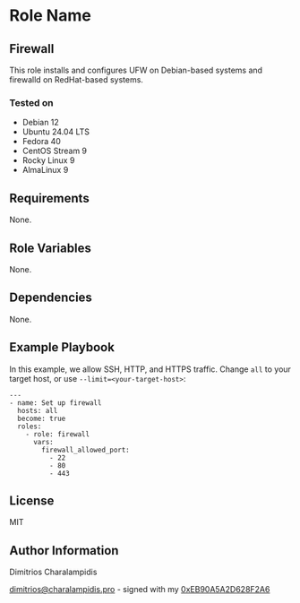# Role Name

## Firewall

This role installs and configures UFW on Debian-based systems and firewalld on RedHat-based systems.

### Tested on

- Debian 12
- Ubuntu 24.04 LTS
- Fedora 40
- CentOS Stream 9
- Rocky Linux 9
- AlmaLinux 9

## Requirements

None.

## Role Variables

None.

## Dependencies

None.

## Example Playbook

In this example, we allow SSH, HTTP, and HTTPS traffic.
Change `all` to your target host, or use `--limit=<your-target-host>`:

    ---
    - name: Set up firewall
      hosts: all
      become: true
      roles:
        - role: firewall
          vars:
            firewall_allowed_port:
              - 22
              - 80
              - 443

## License

MIT

## Author Information

Dimitrios Charalampidis

<dimitrios@charalampidis.pro> - signed with my [0xEB90A5A2D628F2A6](https://keys.openpgp.org/vks/v1/by-fingerprint/99DB5AFD449482F61D251384EB90A5A2D628F2A6)
